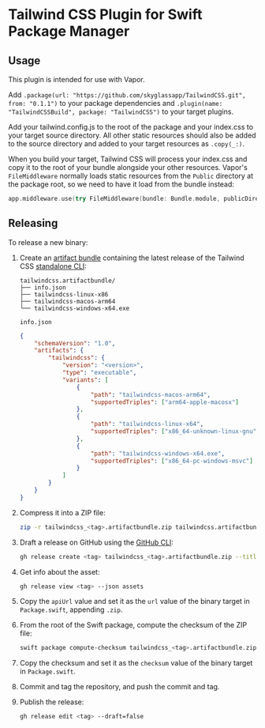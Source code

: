 # Tailwind CSS Plugin for Swift Package Manager

## Usage

This plugin is intended for use with Vapor.

Add `.package(url: "https://github.com/skyglassapp/TailwindCSS.git", from: "0.1.1")` to your package dependencies and `.plugin(name: "TailwindCSSBuild", package: "TailwindCSS")` to your target plugins.

Add your tailwind.config.js to the root of the package and your index.css to your target source directory. All other static resources should also be added to the source directory and added to your target resources as `.copy(_:)`.

When you build your target, Tailwind CSS will process your index.css and copy it to the root of your bundle alongside your other resources. Vapor's `FileMiddleware` normally loads static resources from the `Public` directory at the package root, so we need to have it load from the bundle instead:

```swift
app.middleware.use(try FileMiddleware(bundle: Bundle.module, publicDirectory: "/"))
```

## Releasing

To release a new binary:

1. Create an [artifact bundle](https://github.com/apple/swift-evolution/blob/main/proposals/0305-swiftpm-binary-target-improvements.md#artifact-bundle) containing the latest release of the Tailwind CSS [standalone CLI](https://tailwindcss.com/blog/standalone-cli):

    ```
    tailwindcss.artifactbundle/
    ├── info.json
    ├── tailwindcss-linux-x86
    ├── tailwindcss-macos-arm64
    └── tailwindcss-windows-x64.exe
    ```

    `info.json`

    ```json
    {
        "schemaVersion": "1.0",
        "artifacts": {
            "tailwindcss": {
                "version": "<version>",
                "type": "executable",
                "variants": [
                    {
                        "path": "tailwindcss-macos-arm64",
                        "supportedTriples": ["arm64-apple-macosx"]
                    },
                    {
                        "path": "tailwindcss-linux-x64",
                        "supportedTriples": ["x86_64-unknown-linux-gnu"]
                    },
                    {
                        "path": "tailwindcss-windows-x64.exe",
                        "supportedTriples": ["x86_64-pc-windows-msvc"]
                    }
                ]
            }
        }
    }
    ```

2. Compress it into a ZIP file:

    ```bash
    zip -r tailwindcss_<tag>.artifactbundle.zip tailwindcss.artifactbundle
    ```

3. Draft a release on GitHub using the [GitHub CLI](https://cli.github.com):

    ```bash
    gh release create <tag> tailwindcss_<tag>.artifactbundle.zip --title <tag> --generate-notes --draft
    ```

4. Get info about the asset:

    ```bash
    gh release view <tag> --json assets
    ```

5. Copy the `apiUrl` value and set it as the `url` value of the binary target in `Package.swift`, appending `.zip`.

6. From the root of the Swift package, compute the checksum of the ZIP file:

   ```bash
   swift package compute-checksum tailwindcss_<tag>.artifactbundle.zip
   ```

7. Copy the checksum and set it as the `checksum` value of the binary target in `Package.swift`.

8. Commit and tag the repository, and push the commit and tag.

9. Publish the release:

    ```bash
    gh release edit <tag> --draft=false
    ```
